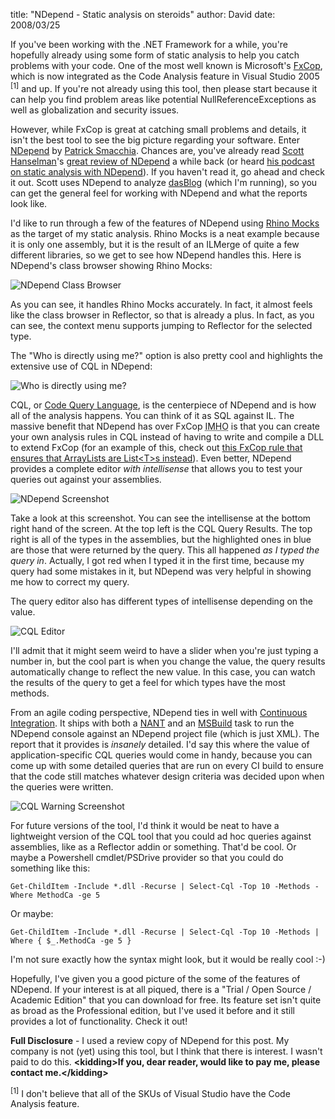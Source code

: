 
title: "NDepend - Static analysis on steroids"
author: David
date: 2008/03/25

If you've been working with the .NET Framework for a while, you're hopefully already using some form of static analysis to help you catch problems with your code. One of the most well known is Microsoft's [FxCop](http://msdn2.microsoft.com/en-us/library/bb429476(VS.80).aspx), which is now integrated as the Code Analysis feature in Visual Studio 2005 <sup>[1]</sup> and up. If you're not already using this tool, then please start because it can help you find problem areas like potential NullReferenceExceptions as well as globalization and security issues. 

However, while FxCop is great at catching small problems and details, it isn't the best tool to see the big picture regarding your software. Enter [NDepend](http://www.ndepend.com/) by [Patrick Smacchia](http://codebetter.com/blogs/patricksmacchia/). Chances are, you've already read [Scott Hanselman](http://www.hanselman.com/blog/)'s [great review of NDepend](http://www.hanselman.com/blog/ExitingTheZoneOfPainStaticAnalysisWithNDepend.aspx) a while back (or heard [his podcast on static analysis with NDepend](http://www.hanselman.com/blog/HanselminutesPodcast51StaticCodeAnalysisWithNDepend.aspx)). If you haven't read it, go ahead and check it out. Scott uses NDepend to analyze [dasBlog](http://dasblog.info/) (which I'm running), so you can get the general feel for working with NDepend and what the reports look like. 

I'd like to run through a few of the features of NDepend using [Rhino Mocks](http://www.ayende.com/projects/rhino-mocks/downloads.aspx) as the target of my static analysis. Rhino Mocks is a neat example because it is only one assembly, but it is the result of an ILMerge of quite a few different libraries, so we get to see how NDepend handles this. Here is NDepend's class browser showing Rhino Mocks: 

![NDepend Class Browser](http://www.mohundro.com/blog/content/binary/WindowsLiveWriter/NDependStaticanalysisonsteroids_E81A/image_6.png)

As you can see, it handles Rhino Mocks accurately. In fact, it almost feels like the class browser in Reflector, so that is already a plus. In fact, as you can see, the context menu supports jumping to Reflector for the selected type. 

The "Who is directly using me?" option is also pretty cool and highlights the extensive use of CQL in NDepend: 

![Who is directly using me?](http://www.mohundro.com/blog/content/binary/WindowsLiveWriter/NDependStaticanalysisonsteroids_E81A/image_8.png)

CQL, or [Code Query Language](http://www.ndepend.com/CQL.htm), is the centerpiece of NDepend and is how all of the analysis happens. You can think of it as SQL against IL. The massive benefit that NDepend has over FxCop <acronym title="in my humble opinion">IMHO</acronym> is that you can create your own analysis rules in CQL instead of having to write and compile a DLL to extend FxCop (for an example of this, check out [this FxCop rule that ensures that ArrayLists are List&lt;T&gt;s instead](http://www.binarycoder.net/fxcop/html/ar01s22.html)). Even better, NDepend provides a complete editor *with intellisense* that allows you to test your queries out against your assemblies. 

![NDepend Screenshot](http://www.mohundro.com/blog/content/binary/WindowsLiveWriter/NDependStaticanalysisonsteroids_E81A/image_14.png)

Take a look at this screenshot. You can see the intellisense at the bottom right hand of the screen. At the top left is the CQL Query Results. The top right is all of the types in the assemblies, but the highlighted ones in blue are those that were returned by the query. This all happened *as I typed the query in*. Actually, I got red when I typed it in the first time, because my query had some mistakes in it, but NDepend was very helpful in showing me how to correct my query. 

The query editor also has different types of intellisense depending on the value. 

![CQL Editor](http://www.mohundro.com/blog/content/binary/WindowsLiveWriter/NDependStaticanalysisonsteroids_E81A/image_16.png)

I'll admit that it might seem weird to have a slider when you're just typing a number in, but the cool part is when you change the value, the query results automatically change to reflect the new value. In this case, you can watch the results of the query to get a feel for which types have the most methods. 

From an agile coding perspective, NDepend ties in well with [Continuous Integration](http://www.altnetpedia.com/ContinuousIntegration.ashx). It ships with both a [NANT](http://nant.sourceforge.net/) and an [MSBuild](http://msdn2.microsoft.com/en-us/library/0k6kkbsd.aspx) task to run the NDepend console against an NDepend project file (which is just XML). The report that it provides is *insanely* detailed. I'd say this where the value of application-specific CQL queries would come in handy, because you can come up with some detailed queries that are run on every CI build to ensure that the code still matches whatever design criteria was decided upon when the queries were written. 

![CQL Warning Screenshot](http://www.mohundro.com/blog/content/binary/WindowsLiveWriter/NDependStaticanalysisonsteroids_E81A/image_18.png)

For future versions of the tool, I'd think it would be neat to have a lightweight version of the CQL tool that you could ad hoc queries against assemblies, like as a Reflector addin or something. That'd be cool. Or maybe a Powershell cmdlet/PSDrive provider so that you could do something like this:

    Get-ChildItem -Include *.dll -Recurse | Select-Cql -Top 10 -Methods -Where MethodCa -ge 5

Or maybe:

    Get-ChildItem -Include *.dll -Recurse | Select-Cql -Top 10 -Methods | Where { $_.MethodCa -ge 5 }

I'm not sure exactly how the syntax might look, but it would be really cool :-)

Hopefully, I've given you a good picture of the some of the features of NDepend. If your interest is at all piqued, there is a "Trial / Open Source / Academic Edition" that you can download for free. Its feature set isn't quite as broad as the Professional edition, but I've used it before and it still provides a lot of functionality. Check it out!

**Full Disclosure** - I used a review copy of NDepend for this post. My company is not (yet) using this tool, but I think that there is interest. I wasn't paid to do this. **&lt;kidding&gt;**If you, dear reader, would like to pay me, please contact me.**&lt;/kidding&gt;**

<sup>[1]</sup> I don't believe that all of the SKUs of Visual Studio have the Code Analysis feature.
